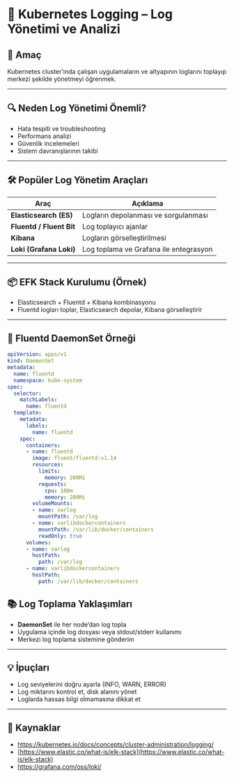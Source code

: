 # 📝 Kubernetes Logging – Log Yönetimi ve Analizi

## 🧠 Amaç

Kubernetes cluster’ında çalışan uygulamaların ve altyapının loglarını toplayıp merkezi şekilde yönetmeyi öğrenmek.

---
## 🔍 Neden Log Yönetimi Önemli?

- Hata tespiti ve troubleshooting
- Performans analizi
- Güvenlik incelemeleri
- Sistem davranışlarının takibi

---
## 🛠️ Popüler Log Yönetim Araçları

| Araç                    | Açıklama                         |
|-------------------------|---------------------------------|
| **Elasticsearch (ES)**  | Logların depolanması ve sorgulanması |
| **Fluentd / Fluent Bit**| Log toplayıcı ajanlar            |
| **Kibana**              | Logların görselleştirilmesi      |
| **Loki (Grafana Loki)** | Log toplama ve Grafana ile entegrasyon |

---
## 📦 EFK Stack Kurulumu (Örnek)

- Elasticsearch + Fluentd + Kibana kombinasyonu
- Fluentd logları toplar, Elasticsearch depolar, Kibana görselleştirir

---
## 🔧 Fluentd DaemonSet Örneği

```yaml
apiVersion: apps/v1
kind: DaemonSet
metadata:
  name: fluentd
  namespace: kube-system
spec:
  selector:
    matchLabels:
      name: fluentd
  template:
    metadata:
      labels:
        name: fluentd
    spec:
      containers:
      - name: fluentd
        image: fluent/fluentd:v1.14
        resources:
          limits:
            memory: 200Mi
          requests:
            cpu: 100m
            memory: 200Mi
        volumeMounts:
        - name: varlog
          mountPath: /var/log
        - name: varlibdockercontainers
          mountPath: /var/lib/docker/containers
          readOnly: true
      volumes:
      - name: varlog
        hostPath:
          path: /var/log
      - name: varlibdockercontainers
        hostPath:
          path: /var/lib/docker/containers
```
## 📚 Log Toplama Yaklaşımları

- **DaemonSet** ile her node’dan log topla
- Uygulama içinde log dosyası veya stdout/stderr kullanımı
- Merkezi log toplama sistemine gönderim

---
## 💡 İpuçları

- Log seviyelerini doğru ayarla (INFO, WARN, ERROR)
- Log miktarını kontrol et, disk alanını yönet
- Loglarda hassas bilgi olmamasına dikkat et

---
## 🔗 Kaynaklar

- https://kubernetes.io/docs/concepts/cluster-administration/logging/
- [https://www.elastic.co/what-is/elk-stack](https://www.elastic.co/what-is/elk-stack)
- https://grafana.com/oss/loki/